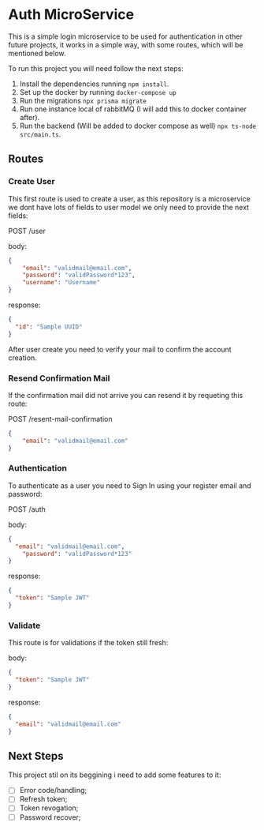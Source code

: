 # Auth MicroService

This is a simple login microservice to be used for authentication in other future projects, it works in a simple way, with some routes, which will be mentioned below.

To run this project you will need follow the next steps:
1. Install the dependencies running `npm install`.
2. Set up the docker by running `docker-compose up`
3. Run the migrations `npx prisma migrate`
4. Run one instance local of rabbitMQ (I will add this to docker container after).
5. Run the backend (Will be added to docker compose as well) `npx ts-node src/main.ts`.

## Routes

### Create User
This first route is used to create a user, as this repository is a microservice we dont have lots of fields to user model we only need to provide the next fields:

POST /user

body:
```json
{
	"email": "validmail@email.com",
	"password": "validPassword*123",
	"username": "Username"
}
```

response:
```json
{
  "id": "Sample UUID"
}
```

After user create you need to verify your mail to confirm the account creation.

### Resend Confirmation Mail
If the confirmation mail did not arrive you can resend it by requeting this route:

POST /resent-mail-confirmation

```json
{
	"email": "validmail@email.com"
}
```

### Authentication
To authenticate as a user you need to Sign In using your register email and password:

POST /auth

body:
```json
{
  "email": "validmail@email.com",
	"password": "validPassword*123"
}
```

response:
```json
{
  "token": "Sample JWT"
}
```

### Validate
This route is for validations if the token still fresh:

body:
```json
{
  "token": "Sample JWT"
}
```

response:
```json
{
  "email": "validmail@email.com"
}
```

## Next Steps
This project stil on its beggining i need to add some features to it:

- [ ] Error code/handling;
- [ ] Refresh token;
- [ ] Token revogation;
- [ ] Password recover;
